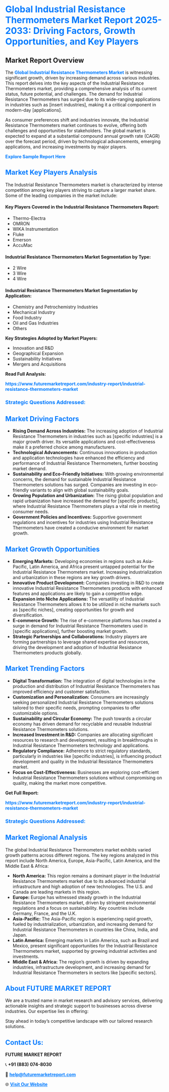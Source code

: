 <h1 style="color: #007BFF;">Global Industrial Resistance Thermometers Market Report 2025-2033: Driving Factors, Growth Opportunities, and Key Players</h1>

<section id="overview">
<h2>Market Report Overview</h2>
<p>The <a href="https://www.futuremarketreport.com/industry-report/industrial-resistance-thermometers-market" style="color: #007BFF; text-decoration: none;"><strong>Global Industrial Resistance Thermometers Market</strong></a> is witnessing significant growth, driven by increasing demand across various industries. This report delves into the key aspects of the Industrial Resistance Thermometers market, providing a comprehensive analysis of its current status, future potential, and challenges. The demand for Industrial Resistance Thermometers has surged due to its wide-ranging applications in industries such as [insert industries], making it a critical component in modern-day [applications].</p>
<p>As consumer preferences shift and industries innovate, the Industrial Resistance Thermometers market continues to evolve, offering both challenges and opportunities for stakeholders. The global market is expected to expand at a substantial compound annual growth rate (CAGR) over the forecast period, driven by technological advancements, emerging applications, and increasing investments by major players.</p>
</section>

<section id="overview">
<p><a href="https://www.futuremarketreport.com/request-sample/reportId=29422" style="color: #007BFF; text-decoration: none;"><strong>Explore Sample Report Here</strong></a></p>
</section>

<section id="key-players">
<h2 style="color: #007BFF;">Market Key Players Analysis</h2>
<p>The Industrial Resistance Thermometers market is characterized by intense competition among key players striving to capture a larger market share. Some of the leading companies in the market include:</p>
<h4>Key Players Covered in the Industrial Resistance Thermometers Report:</h4>
<ul><li>Thermo-Electra</li><li>OMRON</li><li>WIKA Instrumentation</li><li>Fluke</li><li>Emerson</li><li>AccuMac</li></ul>
<h4>Industrial Resistance Thermometers Market Segmentation by Type:</h4>
<ul><li>2 Wire</li><li>3 Wire</li><li>4 Wire</li></ul>

<h4>Industrial Resistance Thermometers Market Segmentation by Application:</h4>
<ul><li>Chemistry and Petrochemistry Industries</li><li>Mechanical Industry</li><li>Food Industry</li><li>Oil and Gas Industries</li><li>Others</li></ul>
<p><strong>Key Strategies Adopted by Market Players:</strong></p>
<ul>
<li>Innovation and R&D</li>
<li>Geographical Expansion</li>
<li>Sustainability Initiatives</li>
<li>Mergers and Acquisitions</li>
</ul>
</section>

<section>
<p><strong>Read Full Analysis: </strong></p><a href="https://www.futuremarketreport.com/industry-report/industrial-resistance-thermometers-market" style="color: #007BFF; text-decoration: none;"><strong>https://www.futuremarketreport.com/industry-report/industrial-resistance-thermometers-market</strong></a>
<h3 style="color: #007BFF;">Strategic Questions Addressed:</h3>
</section>

<section id="driving-factors">
<h2 style="color: #007BFF;">Market Driving Factors</h2>
<ul>
<li><strong>Rising Demand Across Industries:</strong> The increasing adoption of Industrial Resistance Thermometers in industries such as [specific industries] is a major growth driver. Its versatile applications and cost-effectiveness make it a preferred choice among manufacturers.</li>
<li><strong>Technological Advancements:</strong> Continuous innovations in production and application technologies have enhanced the efficiency and performance of Industrial Resistance Thermometers, further boosting market demand.</li>
<li><strong>Sustainability and Eco-Friendly Initiatives:</strong> With growing environmental concerns, the demand for sustainable Industrial Resistance Thermometers solutions has surged. Companies are investing in eco-friendly variants to align with global sustainability goals.</li>
<li><strong>Growing Population and Urbanization:</strong> The rising global population and rapid urbanization have increased the demand for [specific products], where Industrial Resistance Thermometers plays a vital role in meeting consumer needs.</li>
<li><strong>Government Policies and Incentives:</strong> Supportive government regulations and incentives for industries using Industrial Resistance Thermometers have created a conducive environment for market growth.</li>
</ul>
</section>

<section id="growth-opportunities">
<h2 style="color: #007BFF;">Market Growth Opportunities</h2>
<ul>
<li><strong>Emerging Markets:</strong> Developing economies in regions such as Asia-Pacific, Latin America, and Africa present untapped potential for the Industrial Resistance Thermometers market. Increasing industrialization and urbanization in these regions are key growth drivers.</li>
<li><strong>Innovative Product Development:</strong> Companies investing in R&D to create innovative Industrial Resistance Thermometers products with enhanced features and applications are likely to gain a competitive edge.</li>
<li><strong>Expansion into Niche Applications:</strong> The versatility of Industrial Resistance Thermometers allows it to be utilized in niche markets such as [specific niches], creating opportunities for growth and diversification.</li>
<li><strong>E-commerce Growth:</strong> The rise of e-commerce platforms has created a surge in demand for Industrial Resistance Thermometers used in [specific applications], further boosting market growth.</li>
<li><strong>Strategic Partnerships and Collaborations:</strong> Industry players are forming partnerships to leverage shared expertise and resources, driving the development and adoption of Industrial Resistance Thermometers products globally.</li>
</ul>
</section>

<section id="trending-factors">
<h2 style="color: #007BFF;">Market Trending Factors</h2>
<ul>
<li><strong>Digital Transformation:</strong> The integration of digital technologies in the production and distribution of Industrial Resistance Thermometers has improved efficiency and customer satisfaction.</li>
<li><strong>Customization and Personalization:</strong> Consumers are increasingly seeking personalized Industrial Resistance Thermometers solutions tailored to their specific needs, prompting companies to offer customizable options.</li>
<li><strong>Sustainability and Circular Economy:</strong> The push towards a circular economy has driven demand for recyclable and reusable Industrial Resistance Thermometers solutions.</li>
<li><strong>Increased Investment in R&D:</strong> Companies are allocating significant resources to research and development, resulting in breakthroughs in Industrial Resistance Thermometers technology and applications.</li>
<li><strong>Regulatory Compliance:</strong> Adherence to strict regulatory standards, particularly in industries like [specific industries], is influencing product development and quality in the Industrial Resistance Thermometers market.</li>
<li><strong>Focus on Cost-Effectiveness:</strong> Businesses are exploring cost-efficient Industrial Resistance Thermometers solutions without compromising on quality, making the market more competitive.</li>
</ul>
</section>

<section>
<p><strong>Get Full Report: </strong></p><a href="https://www.futuremarketreport.com/industry-report/industrial-resistance-thermometers-market" style="color: #007BFF; text-decoration: none;"><strong>https://www.futuremarketreport.com/industry-report/industrial-resistance-thermometers-market</strong></a>
<h3 style="color: #007BFF;">Strategic Questions Addressed:</h3>
</section>


<section id="regional-analysis">
<h2 style="color: #007BFF;">Market Regional Analysis</h2>
<p>The global Industrial Resistance Thermometers market exhibits varied growth patterns across different regions. The key regions analyzed in this report include North America, Europe, Asia-Pacific, Latin America, and the Middle East & Africa:</p>
<ul>
<li><strong>North America:</strong> This region remains a dominant player in the Industrial Resistance Thermometers market due to its advanced industrial infrastructure and high adoption of new technologies. The U.S. and Canada are leading markets in this region.</li>
<li><strong>Europe:</strong> Europe has witnessed steady growth in the Industrial Resistance Thermometers market, driven by stringent environmental regulations and a focus on sustainability. Key countries include Germany, France, and the U.K.</li>
<li><strong>Asia-Pacific:</strong> The Asia-Pacific region is experiencing rapid growth, fueled by industrialization, urbanization, and increasing demand for Industrial Resistance Thermometers in countries like China, India, and Japan.</li>
<li><strong>Latin America:</strong> Emerging markets in Latin America, such as Brazil and Mexico, present significant opportunities for the Industrial Resistance Thermometers market, supported by growing industrial activities and investments.</li>
<li><strong>Middle East & Africa:</strong> The region’s growth is driven by expanding industries, infrastructure development, and increasing demand for Industrial Resistance Thermometers in sectors like [specific sectors].</li>
</ul>
</section>

<footer>
<h2 style="color: #007BFF;">About FUTURE MARKET REPORT</h2>
<p>We are a trusted name in market research and advisory services, delivering actionable insights and strategic support to businesses across diverse industries. Our expertise lies in offering:</p>

<p>Stay ahead in today’s competitive landscape with our tailored research solutions.</p>

<h2 style="color: #007BFF;">Contact Us:</h2>
<p><strong>FUTURE MARKET REPORT</strong></p>
<p>📞 <strong>+91 (883) 074-8030</strong></p>
<p>📧 <strong><a href="mailto:help@futuremarketreport.com" style="color: #007BFF;">help@futuremarketreport.com</a></strong></p>
<p>🌐 <strong><a href="https://www.futuremarketreport.com/" style="color: #007BFF;">Visit Our Website</a></strong></p>
</footer>